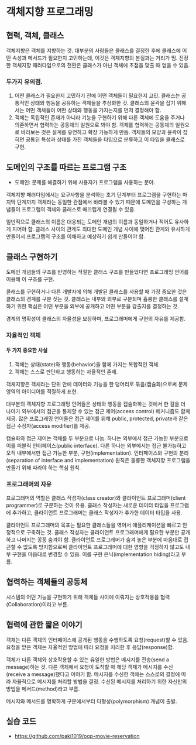 # 객체지향 프로그래밍

## 협력, 객체, 클래스

객체지향은 객체를 지향하는 것. 대부분의 사람들은 클래스를 결정한 후에 클래스에 어떤 속성과 메서드가 필요한지 고민하는데, 이것은 객체지향의 본질과는 거리가 멈. 진정한 객체지향 패러다임으로의 전환은 클래스가 아닌 객체에 초점을 맞출 때 얻을 수 있음.

### 두가지 유의점.

1. 어떤 클래스가 필요한지 고민하기 전에 어떤 객체들이 필요한지 고민. 클래스는 공통적인 상태와 행동을 공유하는 객체들을 추상화한 것. 클래스의 윤곽을 잡기 위해서는 어떤 객체들이 어떤 상태와 행동을 가지는지를 먼저 결정해야 함.
2. 객체는 독립적인 존재가 아니라 기능을 구현하기 위해 다른 객체에 도움을 주거나 의존하면서 협력하는 공동체의 일원으로 봐야 함. 객체를 협력하는 공동체의 일원으로 바라보는 것은 설계를 유연하고 확장 가능하게 만듬. 객체들의 모양과 윤곽이 잡히면 공통된 특성과 상태를 가진 객체들을 타입으로 분류하고 이 타입을 클래스로 구현.

## 도메인의 구조를 따르는 프로그램 구조

- 도메인: 문제를 해결하기 위해 사용자가 프로그램을 사용하는 분야.

객체지향 패러다임에서는 요구사항을 분석하는 초기 단계부터 프로그램을 구현하는 마지막 단계까지 객체라는 동일한 관점에서 바라볼 수 있기 때문에 도메인을 구성하는 개념들이 프로그램의 객체와 클래스로 매끄럽게 연결될 수 있음.

일반적으로 클래스의 이름은 대응되는 도메인 개념의 이름과 동일하거나 적어도 유사하게 지어야 함. 클래스 사이의 관계도 최대한 도메인 개념 사이에 맺어진 관계와 유사하게 만들어서 프로그램의 구조를 이해하고 예상하기 쉽게 만들어야 함.

## 클래스 구현하기

도메인 개념들의 구조를 반영하는 적절한 클래스 구조를 만들었다면 프로그래밍 언어를 이용해 이 구조를 구현.

클래스를 구현하거나 다른 개발자에 의해 개발된 클래스를 사용할 때 가장 중요한 것은 클래스의 경계를 구분 짓는 것. 클래스는 내부와 외부로 구분되며 휼륭한 클래스를 설계하기 위한 핵심은 어떤 부분을 외부에 공개하고 어떤 부분을 감출지를 결정하는 것.

경계의 명확성이 클래스의 자율성을 보장하며, 프로그래머에게 구현의 자유를 제공함.

### 자율적인 객체

#### 두 가지 중요한 사실

1. 객체는 상태(state)와 행동(behavior)을 함께 가지는 복합적인 객체.
2. 객체는 스스로 판단하고 행동하는 자율적인 존재.

객체지향은 객체라는 단위 안에 데이터와 기능을 한 덩어리로 묶음(캡슐화)으로써 문제 영역의 아이디어를 적절하게 표현.

대부분의 객체지향 프로그래밍 언어들은 상태와 행동을 캡슐화하는 것에서 한 걸을 더 나아가 외부에서의 접근을 통제할 수 있는 접근 제어(access control) 메커니즘도 함께 제공. 많은 프로그래밍 언어들은 접근 제어를 위해 public, protected, private과 같은 접근 수정자(access modifier)를 제공.

캡슐화와 접근 제어는 객체를 두 부분으로 나눔. 하나는 외부에서 접근 가능한 부분으로 이를 퍼블릭 인터페이스(public interface). 다른 하나는 외부에서는 접근 불가능하고 오직 내부에서만 접근 가능한 부분, 구현(implementation). 인터페이스와 구현의 분리(separation of interface and implementation) 원칙은 훌륭한 객체지향 프로그램을 만들기 위해 따라야 하는 핵심 원칙.

### 프로그래머의 자유

프로그래머의 역할은 클래스 작성자(class creator)와 클라이언트 프로그래머(client programmer)로 구분하는 것이 유용. 클래스 작성자는 새로운 데이터 타입을 프로그램에 추가하고, 클라이언트 프로그래머는 클래스 작성자가 추가한 데이터 타입을 사용.

클라이언트 프로그래머의 목표는 필요한 클래스들을 엮어서 애플리케이션을 빠르고 안정적으로 구축하는 것. 클래스 작성자는 클라이언트 프로그래머에게 필요한 부분만 공개하고 나머지는 꽁꽁 숨겨야 함. 클라이언트 프로그래머가 숨겨 놓은 부분에 마음대로 접근할 수 없도록 방지함으로써 클라이언트 프로그래머에 대한 영향을 걱정하지 않고도 내부 구현을 마음대로 변경할 수 있음. 이를 구현 은닉(implementation hiding)라고 부름.

## 협력하는 객체들의 공동체

시스템의 어떤 기능을 구현하기 위해 객체들 사이에 이뤄지는 상호작용을 협력(Collaboration)이라고 부름.

## 협력에 관한 짧은 이야기

객체는 다른 객체의 인터페이스에 공개된 행동을 수행하도록 요청(request)할 수 있음. 요청을 받은 객체는 자율적인 방법에 따라 요청을 처리한 후 응답(response)함.

객체가 다른 객체와 상호작용할 수 있는 유일한 방법은 메시지를 전송(send a message)하는 것. 다른 객체에서 요청이 도착할 때 해당 객체가 메시지를 수신(receive a message)했다고 이야기 함. 메시지를 수신한 객체는 스스로의 결정에 따라 자율적으로 메시지를 처리할 방법을 결정. 수신된 메시지를 처리하기 위한 자신만의 방법을 메서드(method)라고 부름.

메시지와 메서드를 명확하게 구분에서부터 다형성(polymorphism) 개념이 출발.

## 실습 코드

- https://github.com/paki1019/oop-movie-reservation
